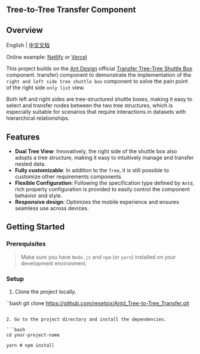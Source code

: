 ## Tree-to-Tree Transfer Component

## Overview

English | [中文文档](/README_zh.md)

Online example: [Netlify](https://treetotreetransfer.netlify.app/) or [Vercel](https://antd-tree-to-tree-transfer.vercel.app/)

This project builds on the [Ant Design](https://ant.design/index-cn) official [Transfer Tree-Tree Shuttle Box](https://ant.design/components/transfer-cn#transfer-demo-tree-) component. transfer) component to demonstrate the implementation of the `right and left side tree shuttle box` component to solve the pain point of the right side `only list` view.

Both left and right sides are tree-structured shuttle boxes, making it easy to select and transfer nodes between the two tree structures, which is especially suitable for scenarios that require interactions in datasets with hierarchical relationships.

## Features

- **Dual Tree View**: Innovatively, the right side of the shuttle box also adopts a tree structure, making it easy to intuitively manage and transfer nested data.
- **Fully customizable**: In addition to the `Tree`, it is still possible to customize other requirements components.
- **Flexible Configuration**: Following the specification type defined by `Antd`, rich property configuration is provided to easily control the component behavior and style.
- **Responsive design**: Optimizes the mobile experience and ensures seamless use across devices.

## Getting Started

### Prerequisites

> Make sure you have `Node.js` and `npm` (or `yarn`) installed on your development environment.

### Setup

1. Clone the project locally.

``bash
git clone https://github.com/resetsix/Antd_Tree-to-Tree_Transfer.git
```

2. Go to the project directory and install the dependencies.
   
```bash
cd your-project-name

yarn # npm install
```
